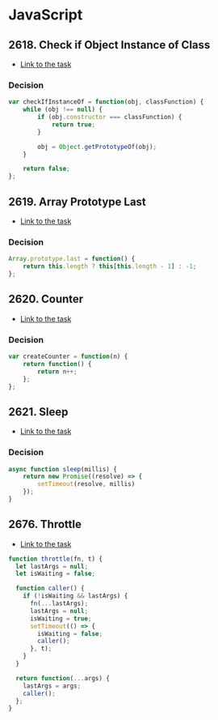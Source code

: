 # JavaScript

## 2618. Check if Object Instance of Class

- [Link to the task](https://leetcode.com/problems/check-if-object-instance-of-class/description/)

### Decision

```js
var checkIfInstanceOf = function(obj, classFunction) {
    while (obj !== null) {
        if (obj.constructor === classFunction) {
            return true;
        }

        obj = Object.getPrototypeOf(obj);
    }

    return false;
};
```

## 2619. Array Prototype Last

- [Link to the task](https://leetcode.com/problems/array-prototype-last/)

### Decision

```js
Array.prototype.last = function() {
    return this.length ? this[this.length - 1] : -1;
};
```

## 2620. Counter

- [Link to the task](https://leetcode.com/problems/counter/description/)

### Decision

```js
var createCounter = function(n) {
    return function() {
        return n++;
    };
};
```

## 2621. Sleep

- [Link to the task](https://leetcode.com/problems/sleep/)

### Decision
```js
async function sleep(millis) {
    return new Promise((resolve) => {
        setTimeout(resolve, millis)
    });
}
```

## 2676. Throttle
- [Link to the task](https://leetcode.com/problems/throttle/)

```js
function throttle(fn, t) {
  let lastArgs = null;
  let isWaiting = false;

  function caller() {
    if (!isWaiting && lastArgs) {
      fn(...lastArgs);
      lastArgs = null;
      isWaiting = true;
      setTimeout(() => {
        isWaiting = false;
        caller();
      }, t);
    }
  }

  return function(...args) {
    lastArgs = args;
    caller();
  };
}
```
